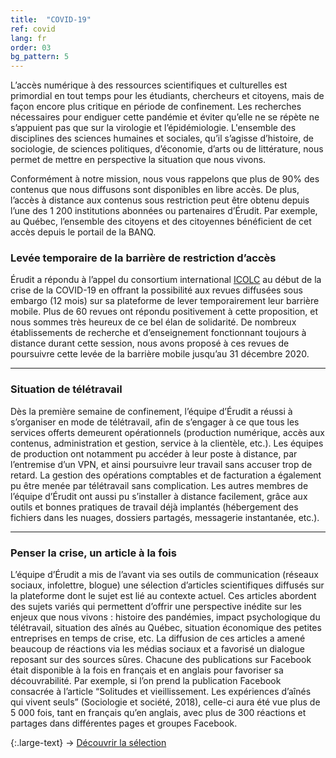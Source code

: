 ```yaml
---
title:  "COVID-19"
ref: covid
lang: fr
order: 03
bg_pattern: 5
---
```


L’accès numérique à des ressources scientifiques et culturelles est primordial en tout temps pour les étudiants, chercheurs et citoyens, mais de façon encore plus critique en période de confinement. Les recherches nécessaires pour endiguer cette pandémie et éviter qu’elle ne se répète ne s’appuient pas que sur la virologie et l’épidémiologie. L'ensemble des disciplines des sciences humaines et sociales, qu’il s’agisse d’histoire, de sociologie, de sciences politiques, d’économie, d’arts ou de littérature, nous permet de mettre en perspective la situation que nous vivons.

Conformément à notre mission, nous vous rappelons que plus de 90% des contenus que nous diffusons sont disponibles en libre accès. De plus, l’accès à distance aux contenus sous restriction peut être obtenu depuis l’une des 1 200 institutions abonnées ou partenaires d’Érudit. Par exemple, au Québec, l’ensemble des citoyens et des citoyennes bénéficient de cet accès depuis le portail de la BANQ.

### Levée temporaire de la barrière de restriction d’accès

Érudit a répondu à l’appel du consortium international [ICOLC](https://icolc.net/statement/statement-global-covid-19-pandemic-and-its-impact-library-services-and-resources) au début de la crise de la COVID-19 en offrant la possibilité aux revues diffusées sous embargo (12 mois) sur sa plateforme de lever temporairement leur barrière mobile. Plus de 60 revues ont répondu positivement à cette proposition, et nous sommes très heureux de ce bel élan de solidarité. De nombreux établissements de recherche et d’enseignement fonctionnant toujours à distance durant cette session, nous avons proposé à ces revues de poursuivre cette levée de la barrière mobile jusqu’au 31 décembre 2020.

---

### Situation de télétravail

Dès la première semaine de confinement, l’équipe d’Érudit a réussi à s’organiser en mode de télétravail, afin de s’engager à ce que tous les services offerts demeurent opérationnels (production numérique, accès aux contenus, administration et gestion, service à la clientèle, etc.). Les équipes de production ont notamment pu accéder à leur poste à distance, par l’entremise d’un VPN, et ainsi poursuivre leur travail sans accuser trop de retard. La gestion des opérations comptables et de facturation a également pu être menée par télétravail sans complication. Les autres membres de l’équipe d’Érudit ont aussi pu s’installer à distance facilement, grâce aux outils et bonnes pratiques de travail déjà implantés (hébergement des fichiers dans les nuages, dossiers partagés, messagerie instantanée, etc.).

---

### Penser la crise, un article à la fois

L’équipe d’Érudit a mis de l’avant via ses outils de communication (réseaux sociaux, infolettre, blogue) une sélection d’articles scientifiques diffusés sur la plateforme dont le sujet est lié au contexte actuel. Ces articles abordent des sujets variés qui permettent d’offrir une perspective inédite sur les enjeux que nous vivons : histoire des pandémies, impact psychologique du télétravail, situation des aînés au Québec, situation économique des petites entreprises en temps de crise, etc. La diffusion de ces articles a amené beaucoup de réactions via les médias sociaux et a favorisé un dialogue reposant sur des sources sûres. Chacune des publications sur Facebook était disponible à la fois en français et en anglais pour favoriser sa découvrabilité. Par exemple, si l’on prend la publication Facebook consacrée à l’article “Solitudes et vieillissement. Les expériences d’aînés qui vivent seuls” (Sociologie et société, 2018), celle-ci aura été vue plus de 5 000 fois, tant en français qu’en anglais, avec plus de 300 réactions et partages dans différentes pages et groupes Facebook.

{:.large-text}
-> [Découvrir la sélection](https://apropos.erudit.org/fr/penserlacrise/)
